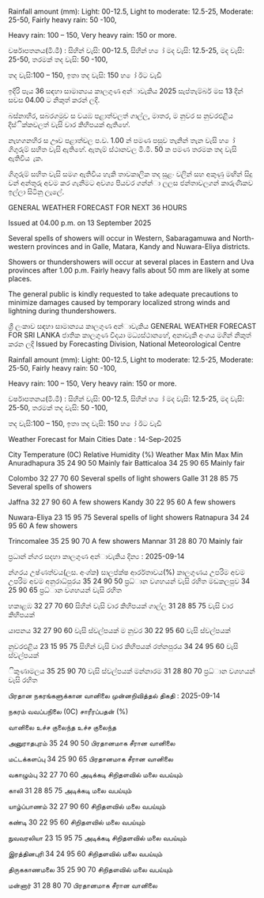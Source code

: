 Rainfall amount (mm): Light: 00-12.5, Light to moderate: 12.5-25, Moderate: 25-50, Fairly heavy rain: 50 -100,

Heavy rain: 100 – 150, Very heavy rain: 150 or more.

වර්ෂාපතනය(මි.මී) : සිහින් වැසි: 00-12.5, සිහින් හ ෝ මද වැසි: 12.5-25, මද වැසි: 25-50, තරමක් තද වැසි: 50 -100,

තද වැසි:100 – 150, ඉතා තද වැසි: 150 හ ෝ ඊට වැඩි

ඉදිරි පැය 36 සඳහා සාමාන්‍යය කාලගුණ අන්‍ාවැකිය 2025 සැප්තැම්බර් මස 13 දින්‍ සවස 04.00 ට නිකුත් කරන්‍ ලදි.

බස්නාහිර, සබරගමුව ස වයඹ පළාත්වලත් ගාල්ල, මාතර, ම නුවර ස නුවරඑළිය දිස්ික්කවලත් වැසි වාර කිහිපයක් ඇතිහේ.

නැහගනහිර ස ඌව පළාත්වල ප.ව. 1.00 න් පමණ පසුව තැනින් තැන වැසි හ ෝ ගිගුරුම් සහිත වැසි ඇතිහේ. ඇතැම් ස්ථානවල මි.මී. 50 ක පමණ තරමක තද වැසි ඇතිවිය ැක.

ගිගුරුම් සහිත වැසි සමග ඇතිවිය හැකි තාවකාලික තද සුළං වලින් සහ අකුණු මඟින් සිදු වන්‍ අන්‍තුරු අවම කර ගැනීමට අවශ්‍ය පියවර ගන්න්‍ා ලලස ජන්‍තාවලගන් කාරුණිකව ඉල්ලා සිටිනු ලැලේ.

GENERAL WEATHER FORECAST FOR NEXT 36 HOURS

Issued at 04.00 p.m. on 13 September 2025

Several spells of showers will occur in Western, Sabaragamuwa and North-western provinces and in Galle, Matara, Kandy and Nuwara-Eliya districts.

Showers or thundershowers will occur at several places in Eastern and Uva provinces after 1.00 p.m. Fairly heavy falls about 50 mm are likely at some places.

The general public is kindly requested to take adequate precautions to minimize damages caused by temporary localized strong winds and lightning during thundershowers.

ශ්‍රී ලංකාව සඳහා සාමාන්‍යය කාලගුණ අන්‍ාවැකිය GENERAL WEATHER FORECAST FOR SRI LANKA ජාතික කාලගුණ විදයා මධ්‍යස්ථානහේ, අනාවැකි අංශය මගින් නිකුත් කරන ලදි Issued by Forecasting Division, National Meteorological Centre

Rainfall amount (mm): Light: 00-12.5, Light to moderate: 12.5-25, Moderate: 25-50, Fairly heavy rain: 50 -100,

Heavy rain: 100 – 150, Very heavy rain: 150 or more.

වර්ෂාපතනය(මි.මී) : සිහින් වැසි: 00-12.5, සිහින් හ ෝ මද වැසි: 12.5-25, මද වැසි: 25-50, තරමක් තද වැසි: 50 -100,

තද වැසි:100 – 150, ඉතා තද වැසි: 150 හ ෝ ඊට වැඩි

Weather Forecast for Main Cities Date : 14-Sep-2025

City Temperature (0C) Relative Humidity (%) Weather Max Min Max Min Anuradhapura 35 24 90 50 Mainly fair Batticaloa 34 25 90 65 Mainly fair

Colombo 32 27 70 60 Several spells of light showers Galle 31 28 85 75 Several spells of showers

Jaffna 32 27 90 60 A few showers Kandy 30 22 95 60 A few showers

Nuwara-Eliya 23 15 95 75 Several spells of light showers Ratnapura 34 24 95 60 A few showers

Trincomalee 35 25 90 70 A few showers Mannar 31 28 80 70 Mainly fair

ප්‍රධාන්‍ න්‍ගර සදහා කාලගුණ අන්‍ාවැකිය දින්‍ය : 2025-09-14

න්‍ගරය උෂ්ණත්වය(ලස. අංශ්‍ක) සාලප්ක්ෂ ආර්රතාවය(%) කාලගුණය උපරිම අවම උපරිම අවම අනුරාධ්‍පුරය 35 24 90 50 ප්‍රධ්‍ාන වශහයන් වැසි රහිත මඩකලපුව 34 25 90 65 ප්‍රධ්‍ාන වශහයන් වැසි රහිත

හකාළඹ 32 27 70 60 සිහින් වැසි වාර කිහිපයක් ගාල්ල 31 28 85 75 වැසි වාර කිහිපයක්

යාපනය 32 27 90 60 වැසි ස්වල්පයක් ම නුවර 30 22 95 60 වැසි ස්වල්පයක්

නුවරඑළිය 23 15 95 75 සිහින් වැසි වාර කිහිපයක් රත්නපුරය 34 24 95 60 වැසි ස්වල්පයක්

ිකුණාමලය 35 25 90 70 වැසි ස්වල්පයක් මන්නාරම 31 28 80 70 ප්‍රධ්‍ාන වශහයන් වැසි රහිත

பிரதான நகரங்களுக்கான வானிலை முன்னறிவித்தல் திகதி : 2025-09-14

நகரம் வவப்பநிலை (0C) சாரீரப்பதன் (%)

வானிலை உச்ச குலைந்த உச்ச குலைந்த

அனுராதபுரம் 35 24 90 50 பிரதானமாக சீரான வானிலை

மட்டக்களப்பு 34 25 90 65 பிரதானமாக சீரான வானிலை

வகாழும்பு 32 27 70 60 அடிக்கடி சிறிதளவில் மலை வபய்யும்

காலி 31 28 85 75 அடிக்கடி மலை வபய்யும்

யாழ்ப்பாணம் 32 27 90 60 சிறிதளவில் மலை வபய்யும்

கண்டி 30 22 95 60 சிறிதளவில் மலை வபய்யும்

நுவவரலியா 23 15 95 75 அடிக்கடி சிறிதளவில் மலை வபய்யும்

இரத்தினபுரி 34 24 95 60 சிறிதளவில் மலை வபய்யும்

திருககாணமலை 35 25 90 70 சிறிதளவில் மலை வபய்யும்

மன்னார் 31 28 80 70 பிரதானமாக சீரான வானிலை